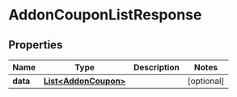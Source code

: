 

# AddonCouponListResponse


## Properties

Name | Type | Description | Notes
------------ | ------------- | ------------- | -------------
**data** | [**List&lt;AddonCoupon&gt;**](AddonCoupon.md) |  |  [optional]



